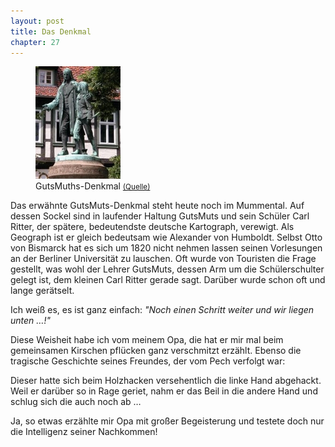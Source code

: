 ```yaml
---  
layout: post
title: Das Denkmal
chapter: 27
---  
```




<figure class="right"><a href="/bilder/107.jpg" title="Klicken f&uuml;r Grossansicht" rel="facebox"><img title="GutsMuths-Denkmal" src="/bilder/thumb-107.png"></a><figcaption>GutsMuths-Denkmal <small><a href="http://commons.wikimedia.org/wiki/File:Quedlinburg_GutsMuths-Denkmal_(2006).JPG#file">(Quelle)</a></small></figcaption></figure>
 Das erwähnte GutsMuts-Denkmal steht heute noch im Mummental. Auf
dessen Sockel sind in laufender Haltung GutsMuts und sein Schüler Carl Ritter,
der spätere, bedeutendste deutsche Kartograph, verewigt. Als Geograph ist er
gleich bedeutsam wie Alexander von Humboldt. Selbst Otto von Bismarck hat es
sich um 1820 nicht nehmen lassen seinen Vorlesungen an der Berliner
Universität zu lauschen. Oft wurde von Touristen die Frage gestellt, was wohl
der Lehrer GutsMuts, dessen Arm um die Schülerschulter gelegt ist, dem kleinen
Carl Ritter gerade sagt. Darüber wurde schon oft und lange gerätselt.

Ich weiß es, es ist ganz einfach: _"Noch einen Schritt weiter und wir liegen
unten …!"_

Diese Weisheit habe ich vom meinem Opa, die hat er mir mal beim gemeinsamen
Kirschen pflücken ganz verschmitzt erzählt. Ebenso die tragische Geschichte
seines Freundes, der vom Pech verfolgt war:

Dieser hatte sich beim Holzhacken versehentlich die linke Hand abgehackt. Weil
er darüber so in Rage geriet, nahm er das Beil in die andere Hand und schlug
sich die auch noch ab …

Ja, so etwas erzählte mir Opa mit großer Begeisterung und testete doch nur die
Intelligenz seiner Nachkommen!

